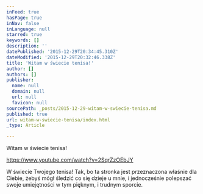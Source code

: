 ```yaml
---
inFeed: true
hasPage: true
inNav: false
inLanguage: null
starred: true
keywords: []
description: ''
datePublished: '2015-12-29T20:34:45.310Z'
dateModified: '2015-12-29T20:32:46.338Z'
title: 'Witam w świecie tenisa!'
author: []
authors: []
publisher:
  name: null
  domain: null
  url: null
  favicon: null
sourcePath: _posts/2015-12-29-witam-w-swiecie-tenisa.md
published: true
url: witam-w-swiecie-tenisa/index.html
_type: Article

---
```

Witam w świecie tenisa!

https://www.youtube.com/watch?v=2SqrZzOEbJY

W świecie Twojego tenisa! Tak, bo ta stronka jest przeznaczona właśnie dla Ciebie, żebyś mógł śledzić co się dzieje u mnie, i jednocześnie polepszać swoje umiejętności w tym pięknym, i trudnym sporcie.